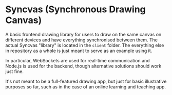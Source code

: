 # Syncvas (Synchronous Drawing Canvas)
A basic frontend drawing library for users to draw on the same canvas on different devices and have everything synchronised between them. The actual Syncvas "library" is located in the `client` folder. The everything else in repository as a whole is just meant to serve as an example using it. 

In particular, WebSockets are used for real-time communication and Node.js is used for the backend, though alternative solutions should work just fine.

It's not meant to be a full-featured drawing app, but just for basic illustrative purposes so far, such as in the case of an online learning and teaching app.